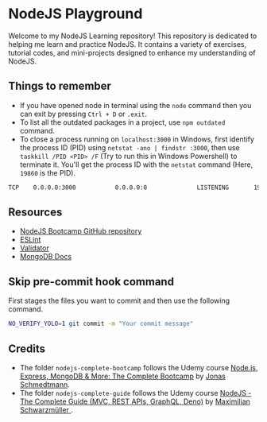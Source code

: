 # NodeJS Playground
Welcome to my NodeJS Learning repository! This repository is dedicated to helping me learn and practice NodeJS. It contains a variety of exercises, tutorial codes, and mini-projects designed to enhance my understanding of NodeJS.

## Things to remember
- If you have opened node in terminal using the `node` command then you can exit by pressing `Ctrl + D` or `.exit`.
- To list all the outdated packages in a project, use `npm outdated` command.
- To close a process running on `localhost:3000` in Windows, first identify the process ID (PID) using `netstat -ano | findstr :3000`, then use `taskkill /PID <PID> /F` (Try to run this in Windows Powershell) to terminate it. You'll get the process ID with the `netstat` command (Here, `19860` is the PID).
```bash
TCP    0.0.0.0:3000           0.0.0.0:0              LISTENING       19860
```

## Resources
- [NodeJS Bootcamp GitHub repository](https://github.com/jonasschmedtmann/complete-node-bootcamp)
- [ESLint](https://eslint.org/)
- [Validator](https://github.com/validatorjs/validator.js/)
- [MongoDB Docs](https://www.mongodb.com/docs/manual/)

## Skip pre-commit hook command
First stages the files you want to commit and then use the following command.
```bash
NO_VERIFY_YOLO=1 git commit -m "Your commit message"
```


## Credits
- The folder `nodejs-complete-bootcamp` follows the Udemy course [Node.js, Express, MongoDB & More: The Complete Bootcamp](https://www.udemy.com/course/nodejs-express-mongodb-bootcamp/) by [Jonas Schmedtmann](https://www.udemy.com/user/jonasschmedtmann/).
- The folder `nodejs-complete-guide` follows the Udemy course [NodeJS - The Complete Guide (MVC, REST APIs, GraphQL, Deno)](https://www.udemy.com/course/nodejs-the-complete-guide) by [Maximilian Schwarzmüller
](https://www.udemy.com/user/maximilian-schwarzmuller/).
